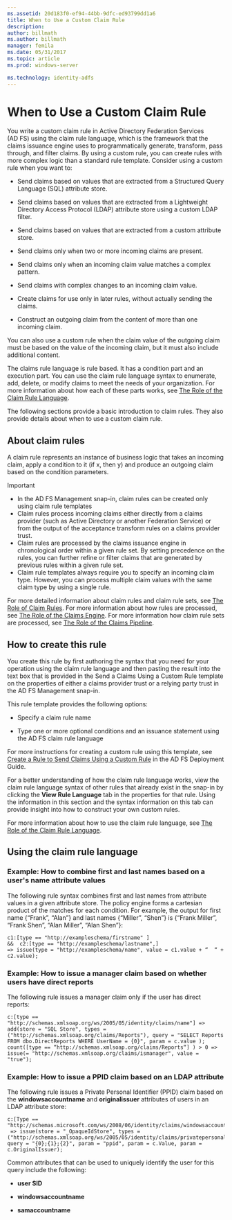 ```yaml
---
ms.assetid: 20d183f0-ef94-44bb-9dfc-ed93799dd1a6
title: When to Use a Custom Claim Rule
description:
author: billmath
ms.author: billmath
manager: femila
ms.date: 05/31/2017
ms.topic: article
ms.prod: windows-server

ms.technology: identity-adfs
---
```



# When to Use a Custom Claim Rule
You write a custom claim rule in Active Directory Federation Services \(AD FS\) using the claim rule language, which is the framework that the claims issuance engine uses to programmatically generate, transform, pass through, and filter claims. By using a custom rule, you can create rules with more complex logic than a standard rule template. Consider using a custom rule when you want to:  
  
-   Send claims based on values that are extracted from a Structured Query Language \(SQL\) attribute store.  
  
-   Send claims based on values that are extracted from a Lightweight Directory Access Protocol \(LDAP\) attribute store using a custom LDAP filter.  
  
-   Send claims based on values that are extracted from a custom attribute store.  
  
-   Send claims only when two or more incoming claims are present.  
  
-   Send claims only when an incoming claim value matches a complex pattern.  
  
-   Send claims with complex changes to an incoming claim value.  
  
-   Create claims for use only in later rules, without actually sending the claims.  
  
-   Construct an outgoing claim from the content of more than one incoming claim.  
  
You can also use a custom rule when the claim value of the outgoing claim must be based on the value of the incoming claim, but it must also include additional content.  
  
The claims rule language is rule based. It has a condition part and an execution part. You can use the claim rule language syntax to enumerate, add, delete, or modify claims to meet the needs of your organization. For more information about how each of these parts works, see [The Role of the Claim Rule Language](The-Role-of-the-Claim-Rule-Language.md).  
  
The following sections provide a basic introduction to claim rules. They also provide details about when to use a custom claim rule.  
  
## About claim rules  
A claim rule represents an instance of business logic that takes an incoming claim, apply a condition to it \(if x, then y\) and produce an outgoing claim based on the condition parameters.  
  
> [!IMPORTANT]  
> -   In the AD FS Management snap\-in, claim rules can be created only using claim rule templates  
> -   Claim rules process incoming claims either directly from a claims provider \(such as Active Directory or another Federation Service\) or from the output of the acceptance transform rules on a claims provider trust.  
> -   Claim rules are processed by the claims issuance engine in chronological order within a given rule set. By setting precedence on the rules, you can further refine or filter claims that are generated by previous rules within a given rule set.  
> -   Claim rule templates always require you to specify an incoming claim type. However, you can process multiple claim values with the same claim type by using a single rule.  
  
For more detailed information about claim rules and claim rule sets, see [The Role of Claim Rules](The-Role-of-Claim-Rules.md). For more information about how rules are processed, see [The Role of the Claims Engine](The-Role-of-the-Claims-Engine.md). For more information how claim rule sets are processed, see [The Role of the Claims Pipeline](The-Role-of-the-Claims-Pipeline.md).  
  
## How to create this rule  
You create this rule by first authoring the syntax that you need for your operation using the claim rule language and then pasting the result into the text box that is provided in the Send a Claims Using a Custom Rule template on the properties of either a claims provider trust or a relying party trust in the AD FS Management snap\-in.  
  
This rule template provides the following options:  
  
-   Specify a claim rule name  
  
-   Type one or more optional conditions and an issuance statement using the AD FS claim rule language  
  
For more instructions for creating a custom rule using this template, see [Create a Rule to Send Claims Using a Custom Rule](https://technet.microsoft.com/library/dd807049.aspx) in the AD FS Deployment Guide.  
  
For a better understanding of how the claim rule language works, view the claim rule language syntax of other rules that already exist in the snap\-in by clicking the **View Rule Language** tab in the properties for that rule. Using the information in this section and the syntax information on this tab can provide insight into how to construct your own custom rules.  
  
For more information about how to use the claim rule language, see [The Role of the Claim Rule Language](The-Role-of-the-Claim-Rule-Language.md).  
  
## Using the claim rule language  
  
### Example: How to combine first and last names based on a user's name attribute values  
The following rule syntax combines first and last names from attribute values in a given attribute store. The policy engine forms a cartesian product of the matches for each condition. For example, the output for first name {“Frank”, “Alan”} and last names {“Miller”, “Shen”} is {“Frank Miller”, “Frank Shen”, “Alan Miller”, “Alan Shen”}:  
  
```  
c1:[type == "http://exampleschema/firstname" ]  
&&  c2:[type == "http://exampleschema/lastname",]   
=> issue(type = "http://exampleschema/name", value = c1.value + “  “ + c2.value);  
```  
  
### Example: How to issue a manager claim based on whether users have direct reports  
The following rule issues a manager claim only if the user has direct reports:  
  
```  
c:[type == "http://schemas.xmlsoap.org/ws/2005/05/identity/claims/name"] => add(store = "SQL Store", types = ("http://schemas.xmlsoap.org/claims/Reports"), query = "SELECT Reports FROM dbo.DirectReports WHERE UserName = {0}", param = c.value );  
count([type == “http://schemas.xmlsoap.org/claims/Reports“] ) > 0 => issue(= "http://schemas.xmlsoap.org/claims/ismanager", value = "true");  
```  
  
### Example: How to issue a PPID claim based on an LDAP attribute  
The following rule issues a Private Personal Identifier \(PPID\) claim based on the **windowsaccountname** and **originalissuer** attributes of users in an LDAP attribute store:  
  
```  
c:[Type == "http://schemas.microsoft.com/ws/2008/06/identity/claims/windowsaccountname"]  
 => issue(store = "_OpaqueIdStore", types = ("http://schemas.xmlsoap.org/ws/2005/05/identity/claims/privatepersonalidentifier"), query = "{0};{1};{2}", param = "ppid", param = c.Value, param = c.OriginalIssuer);  
```  
  
Common attributes that can be used to uniquely identify the user for this query include the following:  
  
-   **user SID**  
  
-   **windowsaccountname**  
  
-   **samaccountname**  
  

